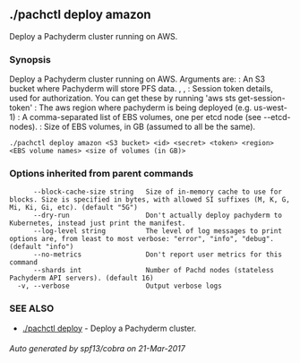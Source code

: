 ## ./pachctl deploy amazon

Deploy a Pachyderm cluster running on AWS.

### Synopsis


Deploy a Pachyderm cluster running on AWS. Arguments are:
  <S3 bucket>: An S3 bucket where Pachyderm will store PFS data.
  <id>, <secret>, <token>: Session token details, used for authorization. You can get these by running 'aws sts get-session-token'
  <region>: The aws region where pachyderm is being deployed (e.g. us-west-1)
  <EBS volume names>: A comma-separated list of EBS volumes, one per etcd node (see --etcd-nodes).
  <size of volumes>: Size of EBS volumes, in GB (assumed to all be the same).


```
./pachctl deploy amazon <S3 bucket> <id> <secret> <token> <region> <EBS volume names> <size of volumes (in GB)>
```

### Options inherited from parent commands

```
      --block-cache-size string   Size of in-memory cache to use for blocks. Size is specified in bytes, with allowed SI suffixes (M, K, G, Mi, Ki, Gi, etc). (default "5G")
      --dry-run                   Don't actually deploy pachyderm to Kubernetes, instead just print the manifest.
      --log-level string          The level of log messages to print options are, from least to most verbose: "error", "info", "debug". (default "info")
      --no-metrics                Don't report user metrics for this command
      --shards int                Number of Pachd nodes (stateless Pachyderm API servers). (default 16)
  -v, --verbose                   Output verbose logs
```

### SEE ALSO
* [./pachctl deploy](./pachctl_deploy.md)	 - Deploy a Pachyderm cluster.

###### Auto generated by spf13/cobra on 21-Mar-2017
